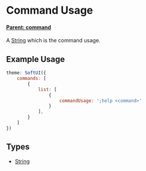 # Command Usage
#### **[Parent: command](/docs/commands/list/command/)**
A [String](https://developer.mozilla.org/en-US/docs/Web/JavaScript/Reference/Global_Objects/String) which is the command usage.

## Example Usage
```js
theme: SoftUI({
    commands: [
        {
            list: [
                {
                    commandUsage: ';help <command>'
                }
            ],
        }
    ]
})
```

## Types
- [String](https://developer.mozilla.org/en-US/docs/Web/JavaScript/Reference/Global_Objects/String)